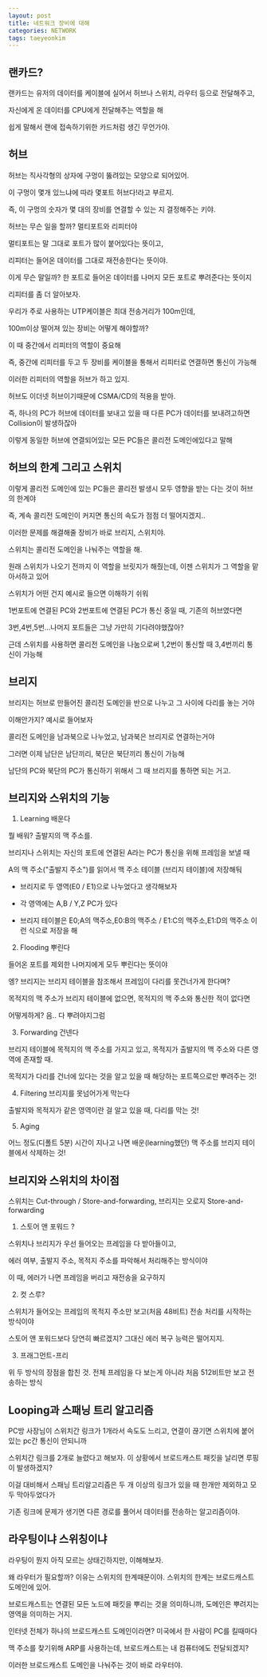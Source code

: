 ```yaml
---
layout: post
title: 네트워크 장비에 대해
categories: NETWORK
tags: taeyeonkim
---
```


## 랜카드?

랜카드는 유저의 데이터를 케이블에 실어서 허브나 스위치, 라우터 등으로 전달해주고,

자신에게 온 데이터를 CPU에게 전달해주는 역할을 해

쉽게 말해서 랜에 접속하기위한 카드처럼 생긴 무언가야.

## 허브

허브는 직사각형의 상자에 구멍이 뚫려있는 모양으로 되어있어.

이 구멍이 몇개 있느냐에 따라 몇포트 허브다!라고 부르지.

즉, 이 구멍의 숫자가 몇 대의 장비를 연결할 수 있는 지 결정해주는 키야.

허브는 무슨 일을 할까? 멀티포트와 리피터야

멀티포트는 말 그대로 포트가 많이 붙어있다는 뜻이고,

리피터는 들어온 데이터를 그대로 재전송한다는 뜻이야.

이게 무슨 말일까? 한 포트로 들어온 데이터를 나머지 모든 포트로 뿌려준다는 뜻이지

리피터를 좀 더 알아보자.

우리가 주로 사용하는 UTP케이블은 최대 전송거리가 100m인데,

100m이상 떨어져 있는 장비는 어떻게 해야할까?

이 때 중간에서 리피터의 역할이 중요해

즉, 중간에 리피터를 두고 두 장비를 케이블을 통해서 리피터로 연결하면 통신이 가능해

이러한 리피터의 역할을 허브가 하고 있지.

허브도 이더넷 허브이기때문에 CSMA/CD의 적용을 받아. 

즉, 하나의 PC가 허브에 데이터를 보내고 있을 때 다른 PC가 데이터를 보내려고하면 Collision이 발생하잖아

이렇게 동일한 허브에 연결되어있는 모든 PC들은 콜리전 도메인에있다고 말해

## 허브의 한계 그리고 스위치

이렇게 콜리전 도메인에 있는 PC들은 콜리전 발생시 모두 영향을 받는 다는 것이 허브의 한계야

즉, 계속 콜리전 도메인이 커지면 통신의 속도가 점점 더 떨어지겠지..

이러한 문제를 해결해줄 장비가 바로 브리지, 스위치야.

스위치는 콜리전 도메인을 나눠주는 역할을 해.

원래 스위치가 나오기 전까지 이 역할을 브릿지가 해줬는데, 이젠 스위치가 그 역할을 맡아서하고 있어

스위치가 어떤 건지 예시로 들으면 이해하기 쉬워

1번포트에 연결된 PC와 2번포트에 연결된 PC가 통신 중일 때, 기존의 허브였다면

3번,4번,5번...나머지 포트들은 그냥 가만히 기다려야했잖아?

근데 스위치를 사용하면 콜리전 도메인을 나눔으로써 1,2번이 통신할 때 3,4번끼리 통신이 가능해

## 브리지

브리지는 허브로 만들어진 콜리전 도메인을 반으로 나누고 그 사이에 다리를 놓는 거야

이해안가지? 예시로 들어보자

콜리전 도메인을 남과북으로 나누었고, 남과북은 브리지로 연결하는거야

그러면 이제 남단은 남단끼리, 북단은 북단끼리 통신이 가능해

남단의 PC와 북단의 PC가 통신하기 위해서 그 때 브리지를 통하면 되는 거고.

## 브리지와 스위치의 기능

1. Learning 배운다

뭘 배워? 출발지의 맥 주소를.

브리지나 스위치는 자신의 포트에 연결된 A라는 PC가 통신을 위해 프레임을 보낼 때

A의 맥 주소("출발지 주소")를 읽어서 맥 주소 테이블 (브리지 테이블)에 저장해둬

- 브리지로 두 영역(E0 / E1)으로 나누었다고 생각해보자

- 각 영역에는 A,B / Y,Z PC가 있다

- 브리지 테이블은 E0;A의 맥주소,E0:B의 맥주소 / E1:C의 맥주소,E1:D의 맥주소 이런 식으로 저장을 해

2. Flooding 뿌린다

들어온 포트를 제외한 나머지에게 모두 뿌린다는 뜻이야

엥? 브리지는 브리지 테이블을 참조해서 프레임이 다리를 못건너가게 한다며?

목적지의 맥 주소가 브리지 테이블에 없으면, 목적지의 맥 주소와 통신한 적이 없다면

어떻게하게? 음.. 다 뿌려야지그럼

3. Forwarding 건넨다

브리지 테이블에 목적지의 맥 주소를 가지고 있고, 목적지가 출발지의 맥 주소와 다른 영역에 존재할 때.

목적지가 다리를 건너에 있다는 것을 알고 있을 때 해당하는 포트쪽으로만 뿌려주는 것!

4. Filtering 브리지를 못넘어가게 막는다

출발지와 목적지가 같은 영역이란 걸 알고 있을 때, 다리를 막는 것!

5. Aging

어느 정도(디폴트 5분) 시간이 지나고 나면 배운(learning했던) 맥 주소를 브리지 테이블에서 삭제하는 것!

## 브리지와 스위치의 차이점

스위치는 Cut-through / Store-and-forwarding, 브리지는 오로지 Store-and-forwarding

1. 스토어 앤 포워드 ?

스위치나 브리지가 우선 들어오는 프레임을 다 받아들이고, 

에러 여부, 출발지 주소, 목적지 주소를 파악해서 처리해주는 방식이야

이 때, 에러가 나면 프레임을 버리고 재전송을 요구하지

2. 컷 스루?

스위치가 들어오는 프레임의 목적지 주소만 보고(처음 48비트) 전송 처리를 시작하는 방식이야

스토어 앤 포워드보다 당연히 빠르겠지? 그대신 에러 복구 능력은 떨어지지.

3. 프래그먼트-프리

위 두 방식의 장점을 합친 것. 전체 프레임을 다 보는게 아니라 처음 512비트만 보고 전송하는 방식

## Looping과 스패닝 트리 알고리즘

PC방 사장님이 스위치간 링크가 1개라서 속도도 느리고, 연결이 끊기면 스위치에 붙어있는 pc간 통신이 안되니까

스위치간 링크를 2개로 늘렸다고 해보자. 이 상황에서 브로드캐스트 패킷을 날리면 루핑이 발생하겠지?

이걸 대비해서 스패닝 트리알고리즘은 두 개 이상의 링크가 있을 때 한개만 제외하고 모두 막아두었다가

기존 링크에 문제가 생기면 다른 경로를 풀어서 데이터를 전송하는 알고리즘이야.

## 라우팅이냐 스위칭이냐

라우팅이 뭔지 아직 모르는 상태긴하지만, 이해해보자.

왜 라우터가 필요할까? 이유는 스위치의 한계때문이야. 스위치의 한계는 브로드캐스트 도메인에 있어.

브로드캐스트는 연결된 모든 노드에 패킷을 뿌리는 것을 의미하니까, 도메인은 뿌려지는 영역을 의미하는 거지.

인터넷 전체가 하나의 브로드캐스트 도메인이라면? 미국에서 한 사람이 PC를 킬때마다 

맥 주소를 찾기위해 ARP를 사용하는데, 브로드캐스트는 내 컴퓨터에도 전달되겠지? 

이러한 브로드캐스트 도메인을 나눠주는 것이 바로 라우터야.



